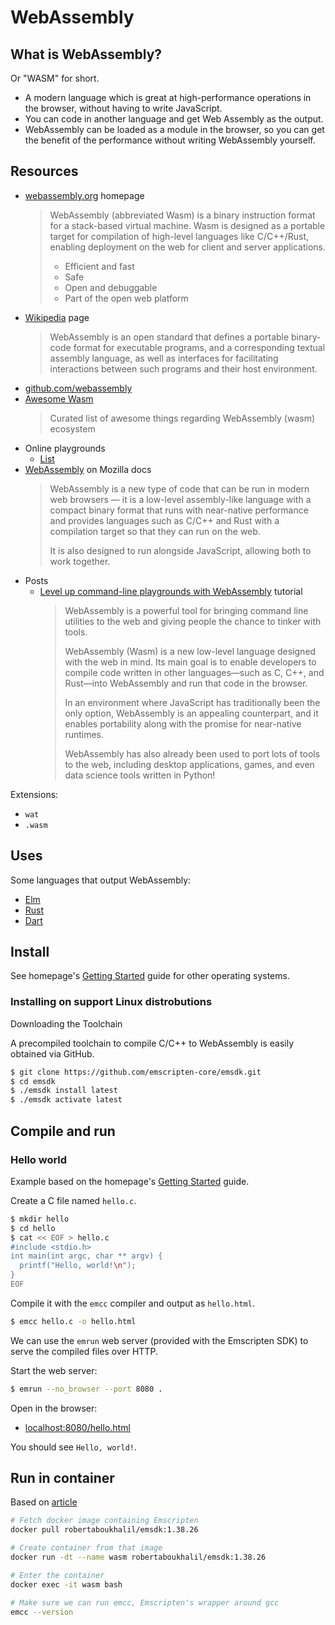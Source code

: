 # WebAssembly

## What is WebAssembly?

Or "WASM" for short.

- A modern language which is great at high-performance operations in the browser, without having to write JavaScript.
- You can code in another language and get Web Assembly as the output. 
- WebAssembly can be loaded as a module in the browser, so you can get the benefit of the performance without writing WebAssembly yourself.


## Resources

* [webassembly.org](https://webassembly.org/) homepage
    > WebAssembly (abbreviated Wasm) is a binary instruction format for a stack-based virtual machine. Wasm is designed as a portable target for compilation of high-level languages like C/C++/Rust, enabling deployment on the web for client and server applications.
    >
    > - Efficient and fast
    > - Safe
    > - Open and debuggable
    > - Part of the open web platform
* [Wikipedia](https://en.wikipedia.org/wiki/WebAssembly) page
  > WebAssembly is an open standard that defines a portable binary-code format for executable programs, and a corresponding textual assembly language, as well as interfaces for facilitating interactions between such programs and their host environment.
* [github.com/webassembly](https://github.com/webassembly)
* [Awesome Wasm](https://awesomeopensource.com/project/mbasso/awesome-wasm)
	> Curated list of awesome things regarding WebAssembly (wasm) ecosystem
* Online playgrounds
	- [List](https://awesomeopensource.com/project/mbasso/awesome-wasm#online-playground)
* [WebAssembly](https://developer.mozilla.org/en-US/docs/WebAssembly) on Mozilla docs
	> WebAssembly is a new type of code that can be run in modern web browsers — it is a low-level assembly-like language with a compact binary format that runs with near-native performance and provides languages such as C/C++ and Rust with a compilation target so that they can run on the web.
	> 
	> It is also designed to run alongside JavaScript, allowing both to work together.
* Posts
	- [Level up command-line playgrounds with WebAssembly](https://opensource.com/article/19/4/command-line-playgrounds-webassembly) tutorial
		> WebAssembly is a powerful tool for bringing command line utilities to the web and giving people the chance to tinker with tools.
		> 
		> WebAssembly (Wasm) is a new low-level language designed with the web in mind. Its main goal is to enable developers to compile code written in other languages—such as C, C++, and Rust—into WebAssembly and run that code in the browser.
		>
		> In an environment where JavaScript has traditionally been the only option, WebAssembly is an appealing counterpart, and it enables portability along with the promise for near-native runtimes.
		>
		> WebAssembly has also already been used to port lots of tools to the web, including desktop applications, games, and even data science tools written in Python!

Extensions:

- `wat`
- `.wasm`


## Uses

Some languages that output WebAssembly:
  
- [Elm](../Elm/)
- [Rust](../Rust/)
- [Dart](../Dart/)
 

## Install

See homepage's [Getting Started](https://webassembly.org/getting-started/developers-guide/) guide for other operating systems.

### Installing on support Linux distrobutions

Downloading the Toolchain

A precompiled toolchain to compile C/C++ to WebAssembly is easily obtained via GitHub.

```sh
$ git clone https://github.com/emscripten-core/emsdk.git
$ cd emsdk
$ ./emsdk install latest
$ ./emsdk activate latest
```

## Compile and run

### Hello world

Example based on the homepage's [Getting Started](https://webassembly.org/getting-started/developers-guide/) guide.


Create a C file named `hello.c`.

```sh
$ mkdir hello
$ cd hello
$ cat << EOF > hello.c
#include <stdio.h>
int main(int argc, char ** argv) {
  printf("Hello, world!\n");
}
EOF
```

Compile it with the `emcc` compiler and output as `hello.html`.

```sh
$ emcc hello.c -o hello.html
```

We can use the `emrun` web server (provided with the Emscripten SDK) to serve the compiled files over HTTP.

Start the web server:

```sh
$ emrun --no_browser --port 8080 .
```

Open in the browser:

- [localhost:8080/hello.html](http://localhost:8080/hello.html)

You should see `Hello, world!`.


## Run in container

Based on [article](https://opensource.com/article/19/4/command-line-playgrounds-webassembly)

```sh
# Fetch docker image containing Emscripten
docker pull robertaboukhalil/emsdk:1.38.26

# Create container from that image
docker run -dt --name wasm robertaboukhalil/emsdk:1.38.26

# Enter the container
docker exec -it wasm bash

# Make sure we can run emcc, Emscripten's wrapper around gcc
emcc --version
```
